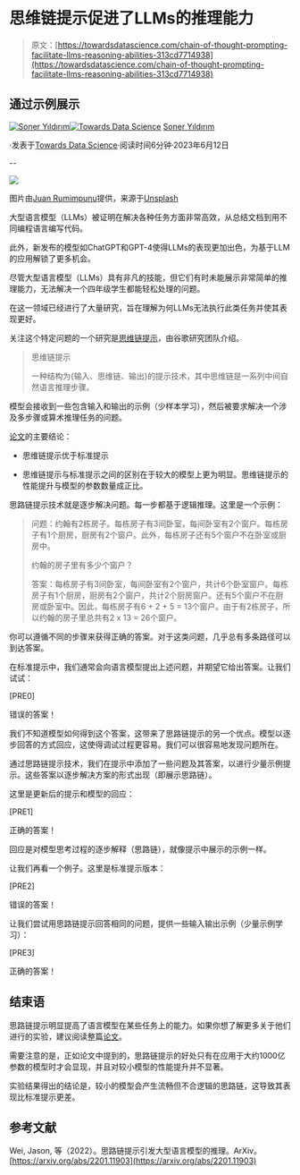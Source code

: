 # 思维链提示促进了LLMs的推理能力

> 原文：[https://towardsdatascience.com/chain-of-thought-prompting-facilitate-llms-reasoning-abilities-313cd7714938](https://towardsdatascience.com/chain-of-thought-prompting-facilitate-llms-reasoning-abilities-313cd7714938)

## 通过示例展示

[](https://sonery.medium.com/?source=post_page-----313cd7714938--------------------------------)[![Soner Yıldırım](../Images/c589572e9d1ee176cd4f5a0008173f1b.png)](https://sonery.medium.com/?source=post_page-----313cd7714938--------------------------------)[](https://towardsdatascience.com/?source=post_page-----313cd7714938--------------------------------)[![Towards Data Science](../Images/a6ff2676ffcc0c7aad8aaf1d79379785.png)](https://towardsdatascience.com/?source=post_page-----313cd7714938--------------------------------) [Soner Yıldırım](https://sonery.medium.com/?source=post_page-----313cd7714938--------------------------------)

·发表于[Towards Data Science](https://towardsdatascience.com/?source=post_page-----313cd7714938--------------------------------)·阅读时间6分钟·2023年6月12日

--

![](../Images/002f67384a5ad5ec102fb526b86c9eea.png)

图片由[Juan Rumimpunu](https://unsplash.com/@earbiscuits?utm_source=unsplash&utm_medium=referral&utm_content=creditCopyText)提供，来源于[Unsplash](https://unsplash.com/photos/nLXOatvTaLo?utm_source=unsplash&utm_medium=referral&utm_content=creditCopyText)

大型语言模型（LLMs）被证明在解决各种任务方面非常高效，从总结文档到用不同编程语言编写代码。

此外，新发布的模型如ChatGPT和GPT-4使得LLMs的表现更加出色，为基于LLM的应用解锁了更多机会。

尽管大型语言模型（LLMs）具有非凡的技能，但它们有时未能展示非常简单的推理能力，无法解决一个四年级学生都能轻松处理的问题。

在这一领域已经进行了大量研究，旨在理解为何LLMs无法执行此类任务并使其表现更好。

关注这个特定问题的一个研究是[思维链提示](https://arxiv.org/abs/2201.11903)，由谷歌研究团队介绍。

> 思维链提示
> 
> 一种结构为{输入、思维链、输出}的提示技术，其中思维链是一系列中间自然语言推理步骤。

模型会接收到一些包含输入和输出的示例（少样本学习），然后被要求解决一个涉及多步骤或算术推理任务的问题。

[论文](https://arxiv.org/abs/2201.11903)的主要结论：

+   思维链提示优于标准提示

+   思维链提示与标准提示之间的区别在于较大的模型上更为明显。思维链提示的性能提升与模型的参数数量成正比。

思路链提示技术就是逐步解决问题。每一步都基于逻辑推理。这里是一个示例：

> 问题：约翰有2栋房子。每栋房子有3间卧室，每间卧室有2个窗户。每栋房子有1个厨房，厨房有2个窗户。此外，每栋房子还有5个窗户不在卧室或厨房中。
> 
> 约翰的房子里有多少个窗户？
> 
> 答案：每栋房子有3间卧室，每间卧室有2个窗户，共计6个卧室窗户。每栋房子有1个厨房，厨房有2个窗户，共计2个厨房窗户。还有5个窗户不在厨房或卧室中。因此，每栋房子有6 + 2 + 5 = 13个窗户。由于有2栋房子，所以约翰的房子里总共有2 x 13 = 26个窗户。

你可以遵循不同的步骤来获得正确的答案。对于这类问题，几乎总有多条路径可以到达答案。

在标准提示中，我们通常会向语言模型提出上述问题，并期望它给出答案。让我们试试：

[PRE0]

错误的答案！

我们不知道模型如何得到这个答案，这带来了思路链提示的另一个优点。模型以逐步回答的方式回应，这使得调试过程更容易。我们可以很容易地发现问题所在。

通过思路链提示技术，我们在提示中添加了一些问题及其答案，以进行少量示例提示。这些答案以逐步解决方案的形式出现（即展示思路链）。

这里是更新后的提示和模型的回应：

[PRE1]

正确的答案！

回应是对模型思考过程的逐步解释（思路链），就像提示中展示的示例一样。

让我们再看一个例子。这里是标准提示版本：

[PRE2]

错误的答案！

让我们尝试用思路链提示回答相同的问题，提供一些输入输出示例（少量示例学习）：

[PRE3]

正确的答案！

## 结束语

思路链提示明显提高了语言模型在某些任务上的能力。如果你想了解更多关于他们进行的实验，建议阅读整篇[论文](https://arxiv.org/abs/2201.11903)。

需要注意的是，正如论文中提到的，思路链提示的好处只有在应用于大约1000亿参数的模型时才会显现，并且对较小模型的性能提升并不显著。

实验结果得出的结论是，较小的模型会产生流畅但不合逻辑的思路链，这导致其表现比标准提示更差。

## 参考文献

Wei, Jason, 等（2022）。思路链提示引发大型语言模型的推理。ArXiv。[https://arxiv.org/abs/2201.11903](https://arxiv.org/abs/2201.11903)

